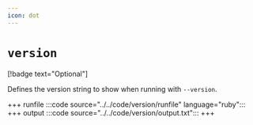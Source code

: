 ```yaml
---
icon: dot
---
```


# `version`

[!badge text="Optional"]

Defines the version string to show when running with `--version`.

+++ runfile
:::code source="../../code/version/runfile" language="ruby":::
+++ output
:::code source="../../code/version/output.txt":::
+++
